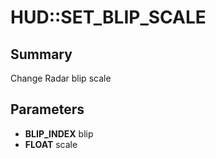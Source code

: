 # HUD::SET_BLIP_SCALE

## Summary
Change Radar blip scale

## Parameters
* **BLIP_INDEX** blip
* **FLOAT** scale
